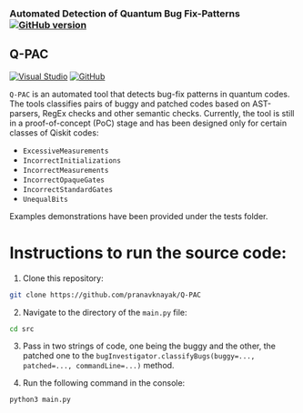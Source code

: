 ### Automated Detection of Quantum Bug Fix-Patterns [![GitHub version](https://badge.fury.io/gh/KrishnKher%2FQ-AutoDiaBFM.svg)](https://badge.fury.io/gh/KrishnKher%2FQ-AutoDiaBFM)
## Q-PAC
[![Visual Studio](https://badgen.net/badge/test/test/blue?icon=visualstudio)](https://badge.fury.io/gh/KrishnKher%2FQ-AutoDiaBFM)
[![GitHub](https://badgen.net/badge/test/test/purple?icon=github)](https://badge.fury.io/gh/KrishnKher%2FQ-AutoDiaBFM)

```Q-PAC``` is an automated tool that detects bug-fix patterns in quantum codes. The tools classifies pairs of buggy and patched codes based on AST-parsers, RegEx checks and other semantic checks. Currently, the tool is still in a proof-of-concept (PoC) stage and has been designed only for certain classes of Qiskit codes:
- `ExcessiveMeasurements`
- `IncorrectInitializations`
- `IncorrectMeasurements`
- `IncorrectOpaqueGates`
- `IncorrectStandardGates`
- `UnequalBits`

Examples demonstrations have been provided under the tests folder.

# Instructions to run the source code:

1. Clone this repository:

```bash
git clone https://github.com/pranavknayak/Q-PAC
```

2. Navigate to the directory of the ```main.py``` file:

```bash
cd src
```

3. Pass in two strings of code, one being the buggy and the other, the patched one to the ```bugInvestigator.classifyBugs(buggy=..., patched=..., commandLine=...)``` method.

4. Run the following command in the console:

```bash
python3 main.py
```

